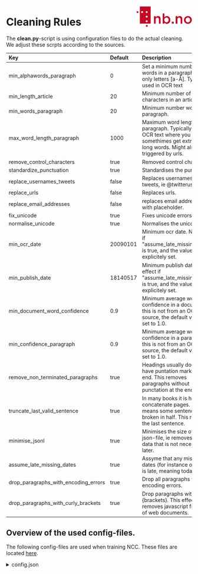 [<img align="right" width="150px" src="../images/nblogo.png">](https://ai.nb.no)
# Cleaning Rules
The **clean.py**-script is using configuration files to do the actual cleaning. We adjust these scrpts according to the sources. 


| Key  | Default | Description |
| :-------- |  :-----| :-----| 
|min_alphawords_paragraph |0 | Set a minimum number of words in a paragraph with only letters [a-Å]. Typically used in OCR text|
|min_length_article | 20 | Minimum number of characters in an article.|
|min_words_paragraph | 20 | Minimum number words in a paragraph.|
|max_word_length_paragraph | 1000 | Maximum word length in a paragraph. Typically used in OCR text where you somethimes get extremely long words. Might also be triggered by urls.|
|remove_control_characters | true | Removed control characters.|
| standardize_punctuation| true | Standardises the punctation.|
| replace_usernames_tweets| false | Replaces usernames in tweets, ie @twitteruser.|
| replace_urls| false | Replaces urls.|
|replace_email_addresses | false | replaces email addresses with placeholder.|
| fix_unicode| true | Fixes unicode errors. |
|normalise_unicode | true | Normalises the unicode. |
|min_ocr_date | 20090101 | Minimum ocr date. No effect if "assume_late_missing_dates" is true, and the value is not explicitely set.|
|min_publish_date | 18140517 | Minimum publish date. No effect if "assume_late_missing_dates" is true, and the value is not explicitely set.|
|min_document_word_confidence | 0.9 | Minimum average word confidence in a document. If this is not from an OCR source, the default value is set to 1.0.|
|min_confidence_paragraph | 0.9 |Minimum average word confidence in a paragraph. If this is not from an OCR source, the default value is set to 1.0. |
|remove_non_terminated_paragraphs | true | Headings usually does not have puntation marks at the end. This removes paragraphs without punctation at the end. |
|truncate_last_valid_sentence |true |In many books it is hard to concatenate pages. This means some sentences is broken in half. This removes the last sentence. |
| minimise_jsonl|true | Minimises the size of the json-file, ie removes meta-data that is not necessary later. |
| assume_late_missing_dates| true| Assyme that any missing dates (for instance ocr_date) is late, meaning today.|
| drop_paragraphs_with_encoding_errors|true | Drop all paragraphs with encoding errors. |
| drop_paragraphs_with_curly_brackets|true | Drop paragraphs with curly {brackets}. This effectively removes javascript from a lot of web documents.|

## Overview of the used config-files.
The following config-files are used when training NCC. These files are located [here](../corpus_generation_scripts/config/).

<details>
  <summary>config.json</summary>
  
```json
  {
	"min_alphawords_paragraph": 0,
	"min_length_article": 20,
	"min_words_paragraph": 0,
	"max_word_length_paragraph":1000,
	"remove_control_characters": true,
	"standardize_punctuation": true,
	"replace_usernames_tweets": false,
	"replace_urls": false,
	"replace_email_addresses": false,
	"fix_unicode":true,
	"normalise_unicode": true,
	"min_ocr_date": "20090101",
	"min_publish_date": "18140517",
	"min_document_word_confidence": 0.9,
	"min_confidence_paragraph": 0.9,
	"remove_non_terminated_paragraphs": true,
	"truncate_last_valid_sentence": true,
	"minimise_jsonl": true,
	"assume_late_missing_dates": true,
	"drop_paragraphs_with_encoding_errors": true,
	"drop_paragraphs_with_curly_brackets": true
}
 ```
  
  
  >/details>
